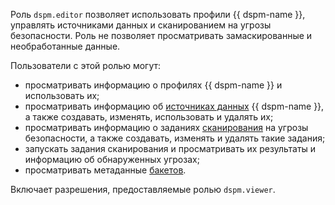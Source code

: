 Роль `dspm.editor` позволяет использовать профили {{ dspm-name }}, управлять источниками данных и сканированием на угрозы безопасности. Роль не позволяет просматривать замаскированные и необработанные данные.

Пользователи с этой ролью могут:
* просматривать информацию о профилях {{ dspm-name }} и использовать их;
* просматривать информацию об [источниках данных](../../security-deck/concepts/dspm.md#data-source) {{ dspm-name }}, а также создавать, изменять, использовать и удалять их;
* просматривать информацию о заданиях [сканирования](../../security-deck/concepts/dspm.md#scanning) на угрозы безопасности, а также создавать, изменять и удалять такие задания;
* запускать задания сканирования и просматривать их результаты и информацию об обнаруженных угрозах;
* просматривать метаданные [бакетов](../../storage/concepts/bucket.md).

Включает разрешения, предоставляемые ролью `dspm.viewer`.
